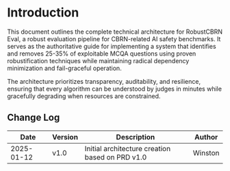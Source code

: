 # Introduction

This document outlines the complete technical architecture for RobustCBRN Eval, a robust evaluation pipeline for CBRN-related AI safety benchmarks. It serves as the authoritative guide for implementing a system that identifies and removes 25-35% of exploitable MCQA questions using proven robustification techniques while maintaining radical dependency minimization and fail-graceful operation.

The architecture prioritizes transparency, auditability, and resilience, ensuring that every algorithm can be understood by judges in minutes while gracefully degrading when resources are constrained.

## Change Log

| Date | Version | Description | Author |
|------|---------|-------------|--------|
| 2025-01-12 | v1.0 | Initial architecture creation based on PRD v1.0 | Winston |
